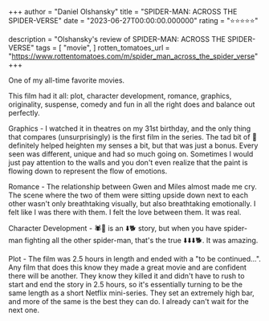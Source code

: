 +++
author = "Daniel Olshansky"
title = "SPIDER-MAN: ACROSS THE SPIDER-VERSE"
date = "2023-06-27T00:00:00.000000"
rating = "⭐⭐⭐⭐⭐"

description = "Olshansky's review of SPIDER-MAN: ACROSS THE SPIDER-VERSE"
tags = [
    "movie",
]
rotten_tomatoes_url = "https://www.rottentomatoes.com/m/spider_man_across_the_spider_verse"
+++

One of my all-time favorite movies.

This film had it all: plot, character development, romance, graphics, originality, suspense, comedy and fun in all the right does and balance out perfectly.

Graphics - I watched it in theatres on my 31st birthday, and the only thing that compares (unsurprisingly) is the first film in the series. The tad bit of 🍄 definitely helped heighten my senses a bit, but that was just a bonus. Every seen was different, unique and had so much going on. Sometimes I would just pay attention to the walls and you don't even realize that the paint is flowing down to represent the flow of emotions.

Romance - The relationship between Gwen and Miles almost made me cry. The scene where the two of them were sitting upside down next to each other wasn't only breathtaking visually, but also breathtaking emotionally. I felt like I was there with them. I felt the love between them. It was real.

Character Development - 🕷️👨 is an ⬇️🐕 story, but when you have spider-man fighting all the other spider-man, that's the true ⬇️⬇️⬇️🐕. It was amazing.

Plot - The film was 2.5 hours in length and ended with a "to be continued...". Any film that does this know they made a great movie and are confident there will be another. They know they killed it and didn't have to rush to start and end the story in 2.5 hours, so it's essentially turning to be the same length as a short Netflix mini-series. They set an extremely high bar, and more of the same is the best they can do. I already can't wait for the next one.
